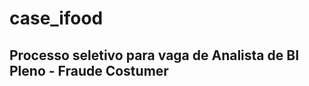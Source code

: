# case_ifood
Processo seletivo para vaga de Analista de BI Pleno - Fraude Costumer
----------------------------------------------------------------------------------------------------------------------------------------------------------------------------------

